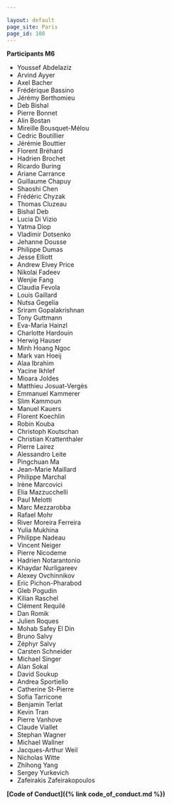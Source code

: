 ```yaml
---

layout: default
page_site: Paris
page_id: 100
---
```


**Participants M6**

* Youssef Abdelaziz
* Arvind Ayyer
* Axel Bacher
* Frédérique Bassino
* Jérémy Berthomieu
* Deb Bishal
* Pierre Bonnet
* Alin Bostan
* Mireille Bousquet-Mélou
* Cedric Boutillier
* Jérémie Bouttier
* Florent Bréhard
* Hadrien Brochet
* Ricardo Buring
* Ariane Carrance
* Guillaume	Chapuy
* Shaoshi Chen
* Frédéric Chyzak
* Thomas Cluzeau
* Bishal Deb
* Lucia	Di Vizio
* Yatma	Diop
* Vladimir Dotsenko
* Jehanne Dousse
* Philippe Dumas
* Jesse	Elliott
* Andrew Elvey Price
* Nikolai Fadeev
* Wenjie Fang
* Claudia Fevola
* Louis	Gaillard
* Nutsa	Gegelia
* Sriram Gopalakrishnan
* Tony Guttmann
* Eva-Maria Hainzl
* Charlotte	Hardouin
* Herwig Hauser
* Minh Hoang Ngoc
* Mark van Hoeij
* Alaa Ibrahim
* Yacine Ikhlef
* Mioara Joldes
* Matthieu Josuat-Vergès
* Emmanuel Kammerer
* Slim Kammoun
* Manuel Kauers
* Florent Koechlin
* Robin	Kouba
* Christoph	Koutschan
* Christian	Krattenthaler
* Pierre Lairez
* Alessandro Leite
* Pingchuan	Ma
* Jean-Marie Maillard
* Philippe Marchal
* Irène	Marcovici
* Elia Mazzucchelli
* Paul Melotti
* Marc Mezzarobba
* Rafael Mohr
* River	Moreira Ferreira
* Yulia	Mukhina
* Philippe Nadeau
* Vincent Neiger
* Pierre Nicodeme
* Hadrien Notarantonio
* Khaydar Nurligareev
* Alexey Ovchinnikov
* Eric Pichon-Pharabod
* Gleb Pogudin
* Kilian Raschel
* Clément Requilé
* Dan Romik
* Julien Roques
* Mohab	Safey El Din
* Bruno	Salvy
* Zéphyr Salvy
* Carsten Schneider
* Michael Singer
* Alan Sokal
* David	Soukup
* Andrea Sportiello
* Catherine St-Pierre
* Sofia	Tarricone
* Benjamin Terlat
* Kevin	Tran
* Pierre Vanhove
* Claude Viallet
* Stephan Wagner
* Michael Wallner
* Jacques-Arthur Weil
* Nicholas Witte
* Zhihong Yang
* Sergey Yurkevich
* Zafeirakis Zafeirakopoulos

**[Code of Conduct]({% link code_of_conduct.md %})**